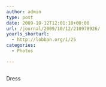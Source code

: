 ```yaml
---
author: admin
type: post
date: 2009-10-12T12:01:18+00:00
url: /journal/2009/10/12/210978926/
yourls_shorturl:
  - http://lobban.org/i/25
categories:
  - Photos

---
```

<div class="figure">
  <img src="http://andy.lobban.org/photo/1280/210978926/1/tumblr_krehe7WmGz1qzrl7b" alt="" />
</div>

Dress